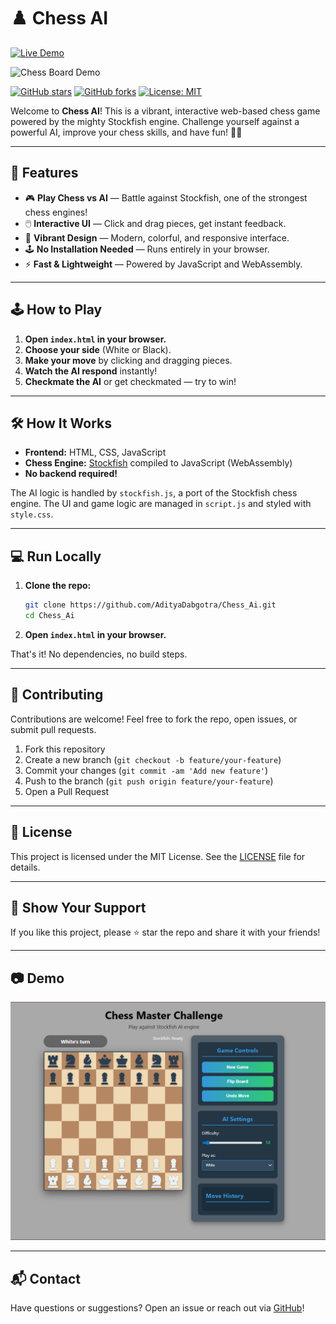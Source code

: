 # ♟️ Chess AI

[![Live Demo](https://img.shields.io/badge/Live%20Demo-Click%20Here-brightgreen?style=for-the-badge)](https://chess-ai-virid.vercel.app/)

![Chess Board Demo](demo.gif)

[![GitHub stars](https://img.shields.io/github/stars/yourusername/Chess_Ai?style=social)](https://github.com/yourusername/Chess_Ai/stargazers)
[![GitHub forks](https://img.shields.io/github/forks/yourusername/Chess_Ai?style=social)](https://github.com/yourusername/Chess_Ai/network)
[![License: MIT](https://img.shields.io/badge/License-MIT-yellow.svg)](LICENSE)

Welcome to **Chess AI**! This is a vibrant, interactive web-based chess game powered by the mighty Stockfish engine. Challenge yourself against a powerful AI, improve your chess skills, and have fun! 🧠✨

---

## 🚀 Features

- 🎮 **Play Chess vs AI** — Battle against Stockfish, one of the strongest chess engines!
- 🖱️ **Interactive UI** — Click and drag pieces, get instant feedback.
- 🌈 **Vibrant Design** — Modern, colorful, and responsive interface.
- 🕹️ **No Installation Needed** — Runs entirely in your browser.
- ⚡ **Fast & Lightweight** — Powered by JavaScript and WebAssembly.

---

## 🕹️ How to Play

1. **Open `index.html` in your browser.**
2. **Choose your side** (White or Black).
3. **Make your move** by clicking and dragging pieces.
4. **Watch the AI respond** instantly!
5. **Checkmate the AI** or get checkmated — try to win!

---

## 🛠️ How It Works

- **Frontend:** HTML, CSS, JavaScript
- **Chess Engine:** [Stockfish](https://stockfishchess.org/) compiled to JavaScript (WebAssembly)
- **No backend required!**

The AI logic is handled by `stockfish.js`, a port of the Stockfish chess engine. The UI and game logic are managed in `script.js` and styled with `style.css`.

---

## 💻 Run Locally

1. **Clone the repo:**
   ```bash
   git clone https://github.com/AdityaDabgotra/Chess_Ai.git
   cd Chess_Ai
   ```
2. **Open `index.html` in your browser.**

That's it! No dependencies, no build steps.

---

## 🤝 Contributing

Contributions are welcome! Feel free to fork the repo, open issues, or submit pull requests.

1. Fork this repository
2. Create a new branch (`git checkout -b feature/your-feature`)
3. Commit your changes (`git commit -am 'Add new feature'`)
4. Push to the branch (`git push origin feature/your-feature`)
5. Open a Pull Request

---

## 📄 License

This project is licensed under the MIT License. See the [LICENSE](LICENSE) file for details.

---

## 🌟 Show Your Support

If you like this project, please ⭐ star the repo and share it with your friends!

---

## 📷 Demo

![Demo Screenshot](image.png)

---

## 📬 Contact

Have questions or suggestions? Open an issue or reach out via [GitHub](https://github.com/yourusername/Chess_Ai)! 